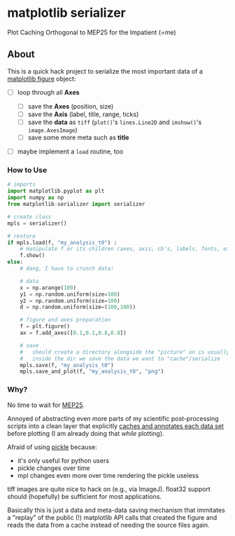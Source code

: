 # matplotlib serializer
Plot Caching Orthogonal to MEP25 for the Impatient (=me)


## About

This is a quick hack project to serialize the most important data of a [matplotlib figure](http://matplotlib.org/faq/usage_faq.html#usage) object:

- [ ] loop through all **Axes**
  - [ ] save the **Axes** (position, size)
  - [ ] save the **Axis** (label, title, range, ticks)
  - [ ] save the **data** as `tiff` (`plot()`'s `lines.Line2D` and `imshow()`'s `image.AxesImage`)
  - [ ] save some more meta such as **title**

- [ ] maybe implement a `load` routine, too


### How to Use

```python
# imports
import matplotlib.pyplot as plt
import numpy as np
from matplotlib-serializer import serializer

# create class
mpls = serializer()

# restore
if mpls.load(f, "my_analysis_t0") :
    # manipulate f or its children (axes, axis, cb's, labels, fonts, etc.)
    f.show()
else:
    # dang, I have to crunch data!

    # data
    x = np.arange(100)
    y1 = np.random.uniform(size=100)
    y2 = np.random.uniform(size=100)
    d = np.random.uniform(size=(100,100))

    # figure and axes preparation
    f = plt.figure()
    ax = f.add_axes([0.1,0.1,0.8,0.8])

    # save
    #   should create a directory alongside the "picture" on is usually drawing
    #   inside the dir we save the data we want to "cache"/serialize
    mpls.save(f, "my_analysis_t0")
    mpls.save_and_plot(f, "my_analysis_t0", "png")
```


### Why?

No time to wait for [MEP25](http://matplotlib.org/devdocs/devel/MEP/MEP25.html).

Annoyed of abstracting even more parts of my scientific post-processing scripts into a clean layer that explicitly [caches and annotates each data set](https://stackoverflow.com/questions/21479886/how-to-conveniently-modify-matplotlib-plots-in-the-aftermath-persistence-serial) before plotting (I am already doing that *while* plotting).

Afraid of using [pickle](https://docs.python.org/3.4/library/pickle.html) because:
  - it's only useful for python users
  - pickle changes over time
  - mpl changes even more over time rendering the pickle useless

tiff images are quite nice to hack on (e.g., via ImageJ). float32 support should (hopefully) be sufficient for most applications.

Basically this is just a data and meta-data saving mechanism that immitates a "replay"
of the public (!) matplotlib API calls that created the figure and reads the data from
a cache instead of needing the source files again.
